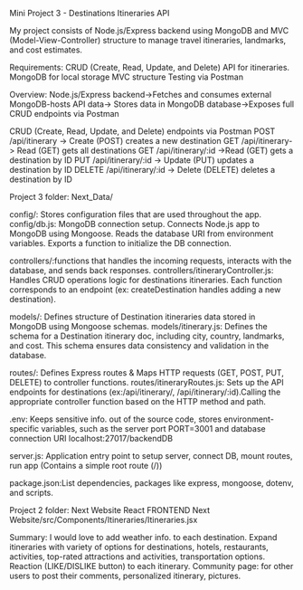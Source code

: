 Mini Project 3 - Destinations Itineraries API

My project consists of Node.js/Express backend using MongoDB and MVC (Model-View-Controller) structure to manage travel itineraries, landmarks, and cost estimates.

Requirements:
CRUD (Create, Read, Update, and Delete) API for itineraries.
MongoDB for local storage
MVC structure
Testing via Postman

Overview:
Node.js/Express backend->Fetches and consumes external MongoDB-hosts API data-> Stores data in MongoDB database->Exposes full CRUD endpoints via Postman

CRUD (Create, Read, Update, and Delete) endpoints via Postman
POST /api/itinerary -> Create (POST) creates a new destination
GET /api/itinerary-> Read (GET) gets all destinations
GET /api/itinerary/:id ->Read (GET) gets a destination by ID
PUT /api/itinerary/:id -> Update (PUT) updates a destination by ID
DELETE /api/itinerary/:id -> Delete (DELETE) deletes a destination by ID

Project 3 folder: Next_Data/

config/: Stores configuration files that are used throughout the app.
config/db.js: MongoDB connection setup. Connects Node.js app to MongoDB using Mongoose. Reads the database URI from environment variables. Exports a function to initialize the DB connection.

controllers/:functions that handles the incoming requests, interacts with the database, and sends back responses.
controllers/itineraryController.js: Handles CRUD operations logic for destinations itineraries. Each function corresponds to an endpoint (ex: createDestination handles adding a new destination).

models/: Defines structure of Destination itineraries data stored in MongoDB using Mongoose schemas.
models/itinerary.js: Defines the schema for a Destination itinerary doc, including city, country, landmarks, and cost. This schema ensures data consistency and validation in the database.

routes/: Defines Express routes & Maps HTTP requests (GET, POST, PUT, DELETE) to controller functions.
routes/itineraryRoutes.js: Sets up the API endpoints for destinations (ex:/api/itinerary/, /api/itinerary/:id).Calling the appropriate controller function based on the HTTP method and path.

.env: Keeps sensitive info. out of the source code, stores environment-specific variables, such as the server port PORT=3001 and database connection URI localhost:27017/backendDB

server.js: Application entry point to setup server, connect DB, mount routes, run app (Contains a simple root route (/))

package.json:List dependencies, packages like express, mongoose, dotenv, and scripts.

Project 2 folder: Next Website React FRONTEND
Next Website/src/Components/Itineraries/Itineraries.jsx

Summary:
I would love to add weather info. to each destination.
Expand itineraries with variety of options for destinations, hotels, restaurants, activities, top-rated attractions and activities, transportation options.
Reaction (LIKE/DISLIKE button) to each itinerary.
Community page: for other users to post their comments, personalized itinerary, pictures.
